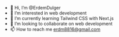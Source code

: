 - 👋 Hi, I’m @ErdemDulger
- 👀 I’m interested in web development
- 🌱 I’m currently learning Tailwind CSS with Next.js
- 💞️ I’m looking to collaborate on web development
- 📫 How to reach me erdm8816@gmail.com

<!---
ErdemDulger/ErdemDulger is a ✨ special ✨ repository because its `README.md` (this file) appears on your GitHub profile.
You can click the Preview link to take a look at your changes.
--->
